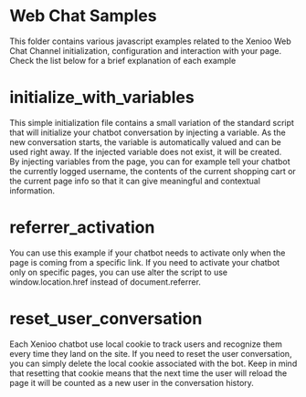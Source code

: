 # Web Chat Samples

This folder contains various javascript examples related to the Xenioo Web Chat Channel initialization, configuration and interaction with your page. Check the list below for a brief explanation of each example

# initialize_with_variables
This simple initialization file contains a small variation of the standard script that will initialize your chatbot conversation by injecting a variable. As the new conversation starts, the variable is automatically valued and can be used right away. If the injected variable does not exist, it will be created.  
By injecting variables from the page, you can for example tell your chatbot the currently logged username, the contents of the current shopping cart or the current page info so that it can give meaningful and contextual information.

# referrer_activation
You can use this example if your chatbot needs to activate only when the page is coming from a specific link. If you need to activate your chatbot only on specific pages, you can use alter the script to use window.location.href instead of document.referrer.

# reset_user_conversation
Each Xenioo chatbot use local cookie to track users and recognize them every time they land on the site. If you need to reset the user conversation, you can simply delete the local cookie associated with the bot. Keep in mind that resetting that cookie means that the next time the user will reload the page it will be counted as a new user in the conversation history.
